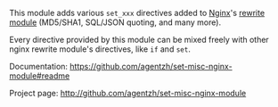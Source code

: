 <!---
    @title         Set Misc Nginx Module
    @creator       Yichun Zhang
    @created       2011-06-21 08:36 GMT
    @modifier      YichunZhang
    @modified      2013-10-17 23:36 GMT
    @changecount   9
--->

This module adds various `set_xxx` directives added to [Nginx](nginx/)'s [rewrite module](http://wiki.nginx.org/NginxHttpRewriteModule) (MD5/SHA1, SQL/JSON quoting, and many more).

Every directive provided by this module can be mixed freely with other nginx rewrite module's
  directives, like `if` and `set`.

Documentation: https://github.com/agentzh/set-misc-nginx-module#readme

Project page: http://github.com/agentzh/set-misc-nginx-module
